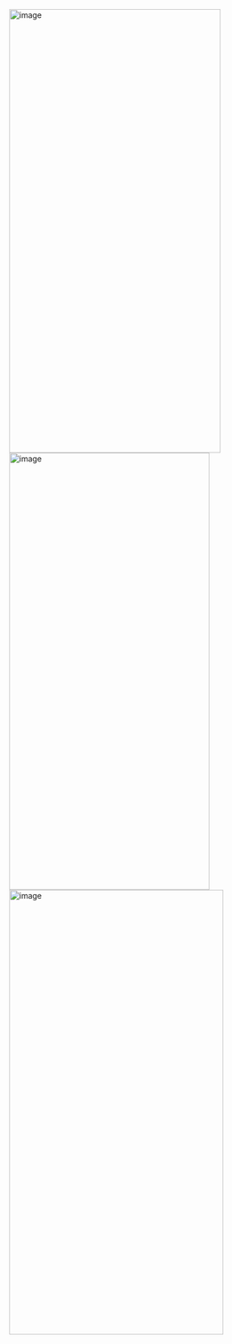 <img width="380" height="797" alt="image" src="https://github.com/user-attachments/assets/9b6d0300-415a-4407-923c-1f9803e7d3fa" />
<img width="360" height="785" alt="image" src="https://github.com/user-attachments/assets/551a8a55-e8e4-40ad-84e7-541584c15ab3" />
<img width="385" height="799" alt="image" src="https://github.com/user-attachments/assets/e4ab1877-4d50-40f8-b5fb-9f6bdb6955d8" />
